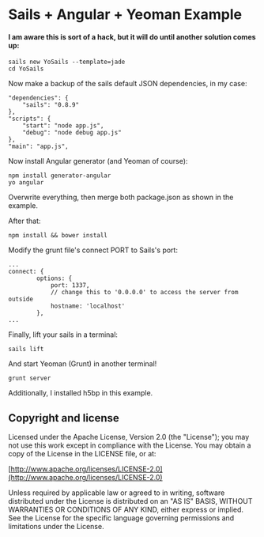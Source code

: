 # Sails + Angular + Yeoman Example
#### I am aware this is sort of a hack, but it will do until another solution comes up:

    sails new YoSails --template=jade
    cd YoSails

Now make a backup of the sails default JSON dependencies, in my case:

    "dependencies": {
        "sails": "0.8.9"
    },
    "scripts": {
        "start": "node app.js",
        "debug": "node debug app.js"
    },
    "main": "app.js",

Now install Angular generator (and Yeoman of course):

    npm install generator-angular
    yo angular

Overwrite everything, then merge both package.json as shown in the example.

After that:

    npm install && bower install

Modify the grunt file's connect PORT to Sails's port:
    
    ...
    connect: {
            options: {
                port: 1337,
                // change this to '0.0.0.0' to access the server from outside
                hostname: 'localhost'
            },
    ...        
Finally, lift your sails in a terminal:

    sails lift
    
And start Yeoman (Grunt) in another terminal!

    grunt server

Additionally, I installed h5bp in this example.

## Copyright and license

Licensed under the Apache License, Version 2.0 (the "License");
you may not use this work except in compliance with the License.
You may obtain a copy of the License in the LICENSE file, or at:

  [http://www.apache.org/licenses/LICENSE-2.0](http://www.apache.org/licenses/LICENSE-2.0)

Unless required by applicable law or agreed to in writing, software
distributed under the License is distributed on an "AS IS" BASIS,
WITHOUT WARRANTIES OR CONDITIONS OF ANY KIND, either express or implied.
See the License for the specific language governing permissions and
limitations under the License.
